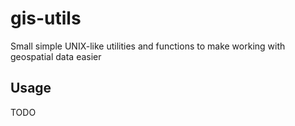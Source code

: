 # gis-utils

Small simple UNIX-like utilities and functions to make working with geospatial data easier

## Usage

TODO
